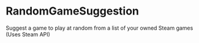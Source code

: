 # RandomGameSuggestion
Suggest a game to play at random from a list of your owned Steam games (Uses Steam API)
